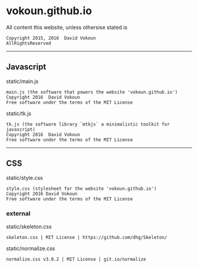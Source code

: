 # vokoun.github.io

All content this website, unless othersise stated is

	Copyright 2015, 2016  David Vokoun
	AllRightsReserved

-----------------------------------------------------------------------------

## Javascript

static/main.js
	
	main.js (the software that powers the website 'vokoun.github.io')
	Copyright 2016  David Vokoun
 	Free software under the terms of the MIT License

static/tk.js

	tk.js (the software library `mtkjs` a minimalistic toolkit for javascript)
	Copyright 2016  David Vokoun
	Free software under the terms of the MIT License

-----------------------------------------------------------------------------

## CSS


static/style.css

	style.css (stylesheet for the website 'vokoun.github.io')
	Copyright 2016 David Vokoun
	Free software under the terms of the MIT License


### external

static/skeleton.css

	skeleton.css | MIT License | https://github.com/dhg/Skeleton/

static/normalize.css

	normalize.css v3.0.2 | MIT License | git.io/normalize
